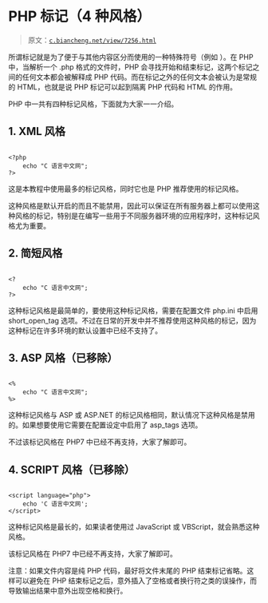 # PHP 标记（4 种风格）

> 原文：[`c.biancheng.net/view/7256.html`](http://c.biancheng.net/view/7256.html)

所谓标记就是为了便于与其他内容区分而使用的一种特殊符号（例如 <?php、?>）。在 PHP 中，当解析一个 .php 格式的文件时，PHP 会寻找开始和结束标记，这两个标记之间的任何文本都会被解释成 PHP 代码。而在标记之外的任何文本会被认为是常规的 HTML，也就是说 PHP 标记可以起到隔离 PHP 代码和 HTML 的作用。

PHP 中一共有四种标记风格，下面就为大家一一介绍。

## 1\. XML 风格

```

<?php
    echo "C 语言中文网";
?>
```

这是本教程中使用最多的标记风格，同时它也是 PHP 推荐使用的标记风格。

这种风格是默认开启的而且不能禁用，因此可以保证在所有服务器上都可以使用这种风格的标记，特别是在编写一些用于不同服务器环境的应用程序时，这种标记风格尤为重要。

## 2\. 简短风格

```

<?
    echo "C 语言中文网";
?>
```

这种标记风格是最简单的，要使用这种标记风格，需要在配置文件 php.ini 中启用 short_open_tag 选项。不过在日常的开发中并不推荐使用这种风格的标记，因为这种标记在许多环境的默认设置中已经不支持了。

## 3\. ASP 风格（已移除）

```

<%
    echo "C 语言中文网";
%>
```

这种标记风格与 ASP 或 ASP.NET 的标记风格相同，默认情况下这种风格是禁用的。如果想要使用它需要在配置设定中启用了 asp_tags 选项。

不过该标记风格在 PHP7 中已经不再支持，大家了解即可。

## 4\. SCRIPT 风格（已移除）

```

<script language="php">
    echo 'C 语言中文网';
</script>
```

这种标记风格是最长的，如果读者使用过 JavaScript 或 VBScript，就会熟悉这种风格。

该标记风格在 PHP7 中已经不再支持，大家了解即可。

注意：如果文件内容是纯 PHP 代码，最好将文件末尾的 PHP 结束标记省略。这样可以避免在 PHP 结束标记之后，意外插入了空格或者换行符之类的误操作，而导致输出结果中意外出现空格和换行。